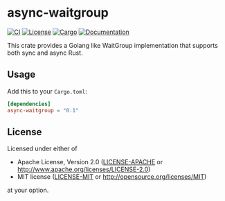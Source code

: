 # async-waitgroup

[![CI](https://github.com/maolonglong/async-waitgroup/actions/workflows/ci.yml/badge.svg)](https://github.com/maolonglong/async-waitgroup/actions/workflows/ci.yml)
[![License](https://img.shields.io/badge/license-MIT_OR_Apache--2.0-blue.svg)](https://github.com/maolonglong/async-waitgroup#license)
[![Cargo](https://img.shields.io/crates/v/async-waitgroup.svg)](https://crates.io/crates/async-waitgroup)
[![Documentation](https://docs.rs/async-waitgroup/badge.svg)](https://docs.rs/async-waitgroup)

This crate provides a Golang like WaitGroup implementation that supports both sync and async Rust.

## Usage

Add this to your `Cargo.toml`:

```toml
[dependencies]
async-waitgroup = "0.1"
```

## License

Licensed under either of

- Apache License, Version 2.0 ([LICENSE-APACHE](LICENSE-APACHE) or <http://www.apache.org/licenses/LICENSE-2.0>)
- MIT license ([LICENSE-MIT](LICENSE-MIT) or <http://opensource.org/licenses/MIT>)

at your option.
